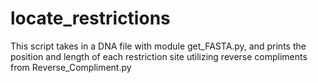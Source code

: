 locate_restrictions
===================

This script takes in a DNA file with module get_FASTA.py, and prints the position and length of each restriction site utilizing reverse compliments from Reverse_Compliment.py
